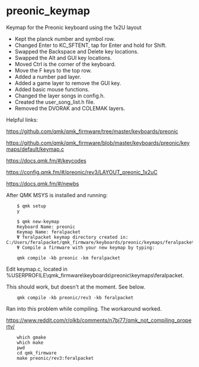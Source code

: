 # preonic_keymap
Keymap for the Preonic keyboard using the 1x2U layout

- Kept the planck number and symbol row.
- Changed Enter to KC_SFTENT, tap for Enter and hold for Shift.
- Swapped the Backspace and Delete key locations.
- Swapped the Alt and GUI key locations.
- Moved Ctrl is the corner of the keyboard.
- Move the F keys to the top row.
- Added a number pad layer.
- Added a game layer to remove the GUI key.
- Added basic mouse functions.
- Changed the layer songs in config.h.
- Created the user_song_list.h file.
- Removed the DVORAK and COLEMAK layers.


Helpful links: 

https://github.com/qmk/qmk_firmware/tree/master/keyboards/preonic 

https://github.com/qmk/qmk_firmware/blob/master/keyboards/preonic/keymaps/default/keymap.c 

https://docs.qmk.fm/#/keycodes 

https://config.qmk.fm/#/preonic/rev3/LAYOUT_preonic_1x2uC 

https://docs.qmk.fm/#/newbs 



After QMK MSYS is installed and running:

        $ qmk setup
        y

        $ qmk new-keymap
        Keyboard Name: preonic
        Keymap Name: feralpacket
        Ψ feralpacket keymap directory created in: C:/Users/feralpacket/qmk_firmware/keyboards/preonic/keymaps/feralpacket
        Ψ Compile a firmware with your new keymap by typing:

        qmk compile -kb preonic -km feralpacket

Edit keymap.c, located in %USERPROFILE\qmk_firmware\keyboards\preonic\keymaps\feralpacket.

This should work, but doesn't at the moment.  See below.

        qmk compile -kb preonic/rev3 -kb feralpacket



Ran into this problem while compiling. The workaround worked.

https://www.reddit.com/r/olkb/comments/n7bj77/qmk_not_compiling_property/

        which gmake
        which make
        pwd
        cd qmk_firmware
        make preonic/rev3:feralpacket
